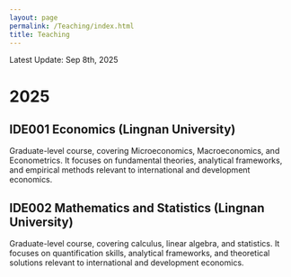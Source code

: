 ```yaml
---
layout: page
permalink: /Teaching/index.html
title: Teaching
---
```


Latest Update: Sep 8th, 2025&nbsp;

# 2025

## IDE001 Economics (Lingnan University)

Graduate-level course, covering Microeconomics, Macroeconomics, and Econometrics. It focuses on fundamental theories, analytical frameworks, and empirical methods relevant to international and development economics.

## IDE002 Mathematics and Statistics (Lingnan University)

Graduate-level course, covering calculus, linear algebra, and statistics. It focuses on quantification skills, analytical frameworks, and theoretical solutions relevant to international and development economics.

  <br>


